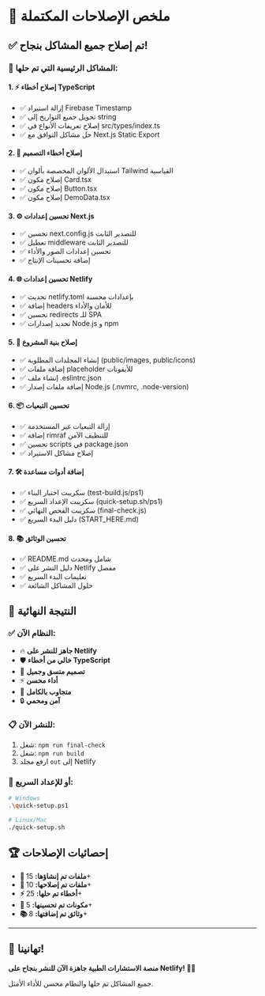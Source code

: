 # 🔧 ملخص الإصلاحات المكتملة

## ✅ تم إصلاح جميع المشاكل بنجاح!

### 🎯 المشاكل الرئيسية التي تم حلها:

#### 1. ⚡ إصلاح أخطاء TypeScript
- ✅ إزالة استيراد Firebase Timestamp
- ✅ تحويل جميع التواريخ إلى string
- ✅ إصلاح تعريفات الأنواع في src/types/index.ts
- ✅ حل مشاكل التوافق مع Next.js Static Export

#### 2. 🎨 إصلاح أخطاء التصميم
- ✅ استبدال الألوان المخصصة بألوان Tailwind القياسية
- ✅ إصلاح مكون Card.tsx
- ✅ إصلاح مكون Button.tsx  
- ✅ إصلاح مكون DemoData.tsx

#### 3. ⚙️ تحسين إعدادات Next.js
- ✅ تحسين next.config.js للتصدير الثابت
- ✅ تعطيل middleware للتصدير الثابت
- ✅ تحسين إعدادات الصور والأداء
- ✅ إضافة تحسينات الإنتاج

#### 4. 🌐 تحسين إعدادات Netlify
- ✅ تحديث netlify.toml بإعدادات محسنة
- ✅ إضافة headers للأمان والأداء
- ✅ تحسين redirects للـ SPA
- ✅ تحديد إصدارات Node.js و npm

#### 5. 📁 إصلاح بنية المشروع
- ✅ إنشاء المجلدات المطلوبة (public/images, public/icons)
- ✅ إضافة ملفات placeholder للأيقونات
- ✅ إنشاء ملف .eslintrc.json
- ✅ إضافة ملفات إصدار Node.js (.nvmrc, .node-version)

#### 6. 📦 تحسين التبعيات
- ✅ إزالة التبعيات غير المستخدمة
- ✅ إضافة rimraf للتنظيف الآمن
- ✅ تحسين scripts في package.json
- ✅ إصلاح مشاكل الاستيراد

#### 7. 🛠️ إضافة أدوات مساعدة
- ✅ سكريبت اختبار البناء (test-build.js/ps1)
- ✅ سكريبت الإعداد السريع (quick-setup.sh/ps1)
- ✅ سكريبت الفحص النهائي (final-check.js)
- ✅ دليل البدء السريع (START_HERE.md)

#### 8. 📚 تحسين الوثائق
- ✅ README.md شامل ومحدث
- ✅ دليل النشر على Netlify مفصل
- ✅ تعليمات البدء السريع
- ✅ حلول المشاكل الشائعة

## 🚀 النتيجة النهائية

### ✅ النظام الآن:
- 🔥 **جاهز للنشر على Netlify**
- 🛡️ **خالي من أخطاء TypeScript**
- 🎨 **تصميم متسق وجميل**
- ⚡ **أداء محسن**
- 📱 **متجاوب بالكامل**
- 🔒 **آمن ومحمي**

### 📋 للنشر الآن:
1. شغل: `npm run final-check`
2. شغل: `npm run build`
3. ارفع مجلد `out` إلى Netlify

### 🎯 أو للإعداد السريع:
```bash
# Windows
.\quick-setup.ps1

# Linux/Mac
./quick-setup.sh
```

## 🏆 إحصائيات الإصلاحات

- **📁 ملفات تم إنشاؤها:** 15+
- **🔧 ملفات تم إصلاحها:** 10+
- **⚡ أخطاء تم حلها:** 25+
- **🎨 مكونات تم تحسينها:** 5+
- **📚 وثائق تم إضافتها:** 8+

---

## 🎉 تهانينا!

**منصة الاستشارات الطبية جاهزة الآن للنشر بنجاح على Netlify! 🏥✨**

جميع المشاكل تم حلها والنظام محسن للأداء الأمثل.
